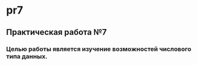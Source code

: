 # pr7
## Практическая работа №7
### Целью работы является изучение возможностей числового типа данных.
